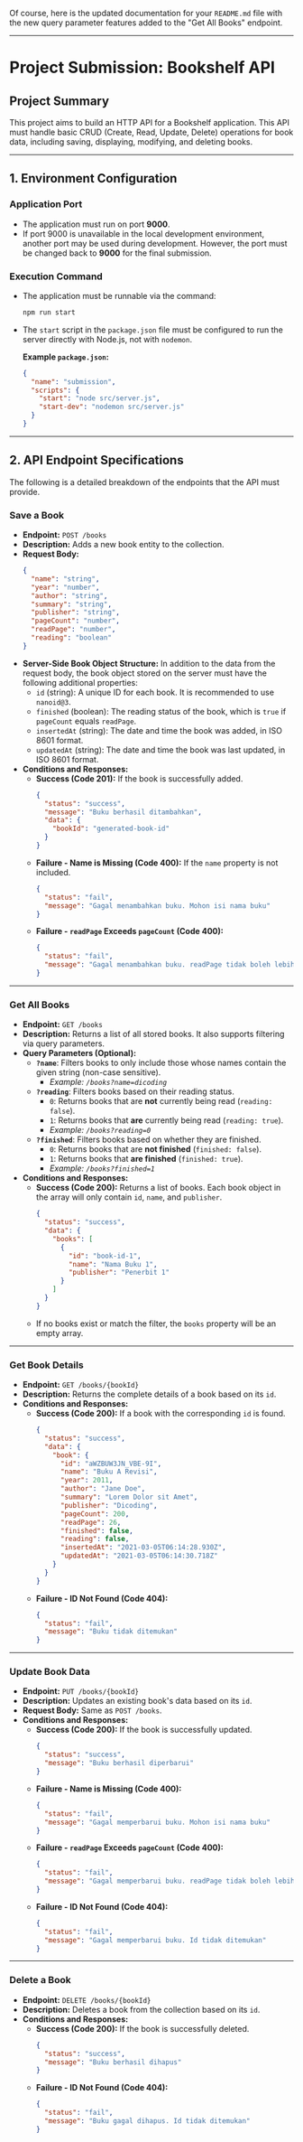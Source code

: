 Of course, here is the updated documentation for your `README.md` file with the new query parameter features added to the "Get All Books" endpoint.

-----

# Project Submission: Bookshelf API

## Project Summary

This project aims to build an HTTP API for a Bookshelf application. This API must handle basic CRUD (Create, Read, Update, Delete) operations for book data, including saving, displaying, modifying, and deleting books.

-----

## 1\. Environment Configuration

### **Application Port**

  - The application must run on port **9000**.
  - If port 9000 is unavailable in the local development environment, another port may be used during development. However, the port must be changed back to **9000** for the final submission.

### **Execution Command**

  - The application must be runnable via the command:

    ```bash
    npm run start
    ```

  - The `start` script in the `package.json` file must be configured to run the server directly with Node.js, not with `nodemon`.

    **Example `package.json`:**

    ```json
    {
      "name": "submission",
      "scripts": {
        "start": "node src/server.js",
        "start-dev": "nodemon src/server.js"
      }
    }
    ```

-----

## 2\. API Endpoint Specifications

The following is a detailed breakdown of the endpoints that the API must provide.

### **Save a Book**

  - **Endpoint:** `POST /books`
  - **Description:** Adds a new book entity to the collection.
  - **Request Body:**
    ```json
    {
      "name": "string",
      "year": "number",
      "author": "string",
      "summary": "string",
      "publisher": "string",
      "pageCount": "number",
      "readPage": "number",
      "reading": "boolean"
    }
    ```
  - **Server-Side Book Object Structure:**
    In addition to the data from the request body, the book object stored on the server must have the following additional properties:
      - `id` (string): A unique ID for each book. It is recommended to use `nanoid@3`.
      - `finished` (boolean): The reading status of the book, which is `true` if `pageCount` equals `readPage`.
      - `insertedAt` (string): The date and time the book was added, in ISO 8601 format.
      - `updatedAt` (string): The date and time the book was last updated, in ISO 8601 format.
  - **Conditions and Responses:**
      - **Success (Code 201):** If the book is successfully added.
        ```json
        {
          "status": "success",
          "message": "Buku berhasil ditambahkan",
          "data": {
            "bookId": "generated-book-id"
          }
        }
        ```
      - **Failure - Name is Missing (Code 400):** If the `name` property is not included.
        ```json
        {
          "status": "fail",
          "message": "Gagal menambahkan buku. Mohon isi nama buku"
        }
        ```
      - **Failure - `readPage` Exceeds `pageCount` (Code 400):**
        ```json
        {
          "status": "fail",
          "message": "Gagal menambahkan buku. readPage tidak boleh lebih besar dari pageCount"
        }
        ```

-----

### **Get All Books**

  - **Endpoint:** `GET /books`
  - **Description:** Returns a list of all stored books. It also supports filtering via query parameters.
  - **Query Parameters (Optional):**
      - **`?name`**: Filters books to only include those whose names contain the given string (non-case sensitive).
          - *Example: `/books?name=dicoding`*
      - **`?reading`**: Filters books based on their reading status.
          - `0`: Returns books that are **not** currently being read (`reading: false`).
          - `1`: Returns books that **are** currently being read (`reading: true`).
          - *Example: `/books?reading=0`*
      - **`?finished`**: Filters books based on whether they are finished.
          - `0`: Returns books that are **not finished** (`finished: false`).
          - `1`: Returns books that **are finished** (`finished: true`).
          - *Example: `/books?finished=1`*
  - **Conditions and Responses:**
      - **Success (Code 200):** Returns a list of books. Each book object in the array will only contain `id`, `name`, and `publisher`.
        ```json
        {
          "status": "success",
          "data": {
            "books": [
              {
                "id": "book-id-1",
                "name": "Nama Buku 1",
                "publisher": "Penerbit 1"
              }
            ]
          }
        }
        ```
      - If no books exist or match the filter, the `books` property will be an empty array.

-----

### **Get Book Details**

  - **Endpoint:** `GET /books/{bookId}`
  - **Description:** Returns the complete details of a book based on its `id`.
  - **Conditions and Responses:**
      - **Success (Code 200):** If a book with the corresponding `id` is found.
        ```json
        {
          "status": "success",
          "data": {
            "book": {
              "id": "aWZBUW3JN_VBE-9I",
              "name": "Buku A Revisi",
              "year": 2011,
              "author": "Jane Doe",
              "summary": "Lorem Dolor sit Amet",
              "publisher": "Dicoding",
              "pageCount": 200,
              "readPage": 26,
              "finished": false,
              "reading": false,
              "insertedAt": "2021-03-05T06:14:28.930Z",
              "updatedAt": "2021-03-05T06:14:30.718Z"
            }
          }
        }
        ```
      - **Failure - ID Not Found (Code 404):**
        ```json
        {
          "status": "fail",
          "message": "Buku tidak ditemukan"
        }
        ```

-----

### **Update Book Data**

  - **Endpoint:** `PUT /books/{bookId}`
  - **Description:** Updates an existing book's data based on its `id`.
  - **Request Body:** Same as `POST /books`.
  - **Conditions and Responses:**
      - **Success (Code 200):** If the book is successfully updated.
        ```json
        {
          "status": "success",
          "message": "Buku berhasil diperbarui"
        }
        ```
      - **Failure - Name is Missing (Code 400):**
        ```json
        {
          "status": "fail",
          "message": "Gagal memperbarui buku. Mohon isi nama buku"
        }
        ```
      - **Failure - `readPage` Exceeds `pageCount` (Code 400):**
        ```json
        {
          "status": "fail",
          "message": "Gagal memperbarui buku. readPage tidak boleh lebih besar dari pageCount"
        }
        ```
      - **Failure - ID Not Found (Code 404):**
        ```json
        {
          "status": "fail",
          "message": "Gagal memperbarui buku. Id tidak ditemukan"
        }
        ```

-----

### **Delete a Book**

  - **Endpoint:** `DELETE /books/{bookId}`
  - **Description:** Deletes a book from the collection based on its `id`.
  - **Conditions and Responses:**
      - **Success (Code 200):** If the book is successfully deleted.
        ```json
        {
          "status": "success",
          "message": "Buku berhasil dihapus"
        }
        ```
      - **Failure - ID Not Found (Code 404):**
        ```json
        {
          "status": "fail",
          "message": "Buku gagal dihapus. Id tidak ditemukan"
        }
        ```
